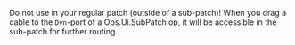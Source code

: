Do not use in your regular patch (outside of a sub-patch)!
When you drag a cable to the `Dyn`-port of a Ops.Ui.SubPatch op, it will be accessible in the sub-patch for further routing. 

